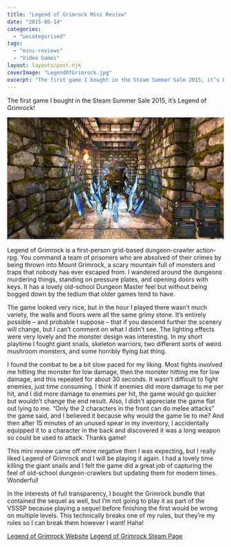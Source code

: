 ```yaml
---
title: "Legend of Grimrock Mini Review"
date: "2015-06-14"
categories: 
  - "uncategorised"
tags: 
  - "mini-reviews"
  - "Video Games"
layout: layouts/post.njk
coverImage: "LegendOfGrimrock.jpg"
excerpt: "The first game I bought in the Steam Summer Sale 2015, it’s Legend of Grimrock!"
---
```

The first game I bought in the Steam Summer Sale 2015, it’s Legend of Grimrock!

![Legend of Grimrock](images/LegendOfGrimrock.jpg "Legend of Grimrock")

Legend of Grimrock is a first-person grid-based dungeon-crawler action-rpg. You command a team of prisoners who are absolved of their crimes by being thrown into Mount Grimrock, a scary mountain full of monsters and traps that nobody has ever escaped from. I wandered around the dungeons murdering things, standing on pressure plates, and opening doors with keys. It has a lovely old-school Dungeon Master feel but without being bogged down by the tedium that older games tend to have.

The game looked very nice, but in the hour I played there wasn’t much variety, the walls and floors were all the same grimy stone. It’s entirely possible – and probable I suppose – that if you descend further the scenery will change, but I can’t comment on what I didn’t see. The lighting effects were very lovely and the monster design was interesting. In my short playtime I fought giant snails, skeleton warriors, two different sorts of weird mushroom monsters, and some horribly flying bat thing.

I found the combat to be a bit slow paced for my liking. Most fights involved me hitting the monster for low damage, then the monster hitting me for low damage, and this repeated for about 30 seconds. It wasn’t difficult to fight enemies, just time consuming. I think if enemies did more damage to me per hit, and I did more damage to enemies per hit, the game would go quicker but wouldn’t change the end result. Also, I didn’t appreciate the game flat out lying to me. “Only the 2 characters in the front can do melee attacks” the game said, and I believed it because why would the game lie to me? And then after 15 minutes of an unused spear in my inventory, I accidentally equipped it to a character in the back and discovered it was a long weapon so could be used to attack. Thanks game!

This mini review came off more negative then I was expecting, but I really liked Legend of Grimrock and I will be playing it again. I had a lovely time killing the giant snails and I felt the game did a great job of capturing the feel of old-school dungeon-crawlers but updating them for modern times. Wonderful!

In the interests of full transparency, I bought the Grimrock bundle that contained the sequel as well, but I’m not going to play it as part of the VSSSP because playing a sequel before finishing the first would be wrong on multiple levels. This technically breaks one of my rules, but they’re my rules so I can break them however I want! Haha!

[Legend of Grimrock Website](http://www.grimrock.net/) [Legend of Grimrock Steam Page](http://store.steampowered.com/app/207170/Legend_of_Grimrock/)
